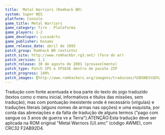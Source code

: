 ```yaml
---
title:  Metal Warriors (Romhack BR)
system: Super NES
platform: Console
game_title: Metal Warriors
game_category: Tiro - Plataforma
game_players: 1-2
game_developer: LucasArts
game_publisher: Konami
game_release_date: abril de 1995
patch_group: Romhack BR (extinto)
patch_site: http://www.romhackbr.rg3.net/ (fora do ar)
patch_version: 1.1
patch_release: 30 de agosto de 2001 (provavelmente)
patch_type: Patch IPS e IPSEXE dentro de pacote ZIP
patch_progress: 100%
patch_images: [http://www.romhackers.org/imagens/traducoes/%5BSNES%5D%20Metal%20Warriors%20-%20Romhack%20BR%20-%201.png,http://www.romhackers.org/imagens/traducoes/%5BSNES%5D%20Metal%20Warriors%20-%20Romhack%20BR%20-%202.png,http://www.romhackers.org/imagens/traducoes/%5BSNES%5D%20Metal%20Warriors%20-%20Romhack%20BR%20-%203.png]
---
```

Tradução com fonte acentuada e boa parte do texto do jogo traduzido (textos como o menu inicial, informativos e títulos das missões, sem tradução), mas com pontuação inexistente onde é necessário (vírgulas) e traduções literais (alguns nomes de armas nas opções) e uma esquisita, por conta das abreviações e da falta de tradução de alguns termos ("pago com sangue os 3 anos de guerra vs a Terra").ATENÇÃO:Esta tradução deve ser aplicada na ROM original "Metal Warriors (U).smc" (código AWME), com CRC32 F2AB92D4.